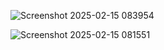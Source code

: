 ![Screenshot 2025-02-15 083954](https://github.com/user-attachments/assets/e32e4436-9d55-4a09-8b37-c749c4cdb332)

![Screenshot 2025-02-15 081551](https://github.com/user-attachments/assets/858be90f-058d-4337-b103-df6f0283b494)
